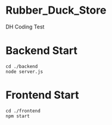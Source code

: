 # Rubber_Duck_Store
DH Coding Test

# Backend Start
`cd ./backend`
<br />`node server.js`

# Frontend Start
`cd ./frontend`
<br />`npm start`
